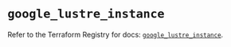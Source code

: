 # `google_lustre_instance`

Refer to the Terraform Registry for docs: [`google_lustre_instance`](https://registry.terraform.io/providers/hashicorp/google/6.33.0/docs/resources/lustre_instance).
